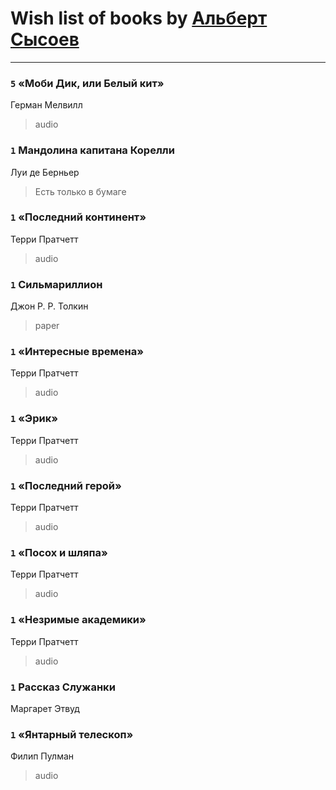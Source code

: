 # Wish list of books by [Альберт Сысоев](http://vk.com/id47446642)
---

### `5` «Моби Дик, или Белый кит»
Герман Мелвилл
> audio

### `1` Мандолина капитана Корелли
Луи де Берньер
> Есть только в бумаге

### `1` «Последний континент»
Терри Пратчетт
> audio

### `1` Сильмариллион
Джон Р. Р. Толкин
> paper

### `1` «Интересные времена»
Терри Пратчетт
> audio

### `1` «Эрик»
Терри Пратчетт
> audio

### `1` «Последний герой»
Терри Пратчетт
> audio

### `1` «Посох и шляпа»
Терри Пратчетт
> audio

### `1` «Незримые академики»
Терри Пратчетт
> audio

### `1` Рассказ Служанки
Маргарет Этвуд

### `1` «Янтарный телескоп»
Филип Пулман
> audio

